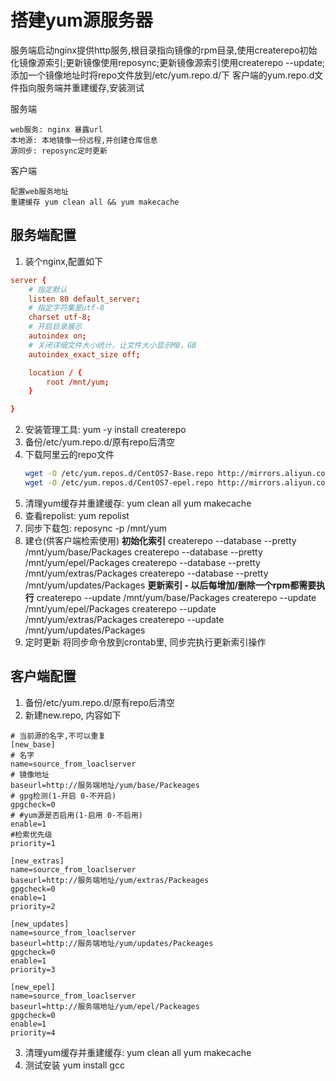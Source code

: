# 搭建yum源服务器
服务端启动nginx提供http服务,根目录指向镜像的rpm目录,使用createrepo初始化镜像源索引;更新镜像使用reposync;更新镜像源索引使用createrepo --update;添加一个镜像地址时将repo文件放到/etc/yum.repo.d/下
客户端的yum.repo.d文件指向服务端并重建缓存,安装测试

服务端

    web服务: nginx 暴露url
    本地源: 本地镜像一份远程,并创建仓库信息
    源同步: reposync定时更新
客户端

    配置web服务地址
    重建缓存 yum clean all && yum makecache

## 服务端配置
1. 装个nginx,配置如下
```conf
server {
    # 指定默认
    listen 80 default_server;
    # 指定字符集是utf-8
    charset utf-8;
    # 开启目录展示
    autoindex on;
    # 关闭详细文件大小统计，让文件大小显示MB，GB
    autoindex_exact_size off;

    location / {
        root /mnt/yum;
    }

}
```
2. 安装管理工具: yum -y install createrepo
3. 备份/etc/yum.repo.d/原有repo后清空
4. 下载阿里云的repo文件
    ```bash
    wget -O /etc/yum.repos.d/CentOS7-Base.repo http://mirrors.aliyun.com/repo/Centos-7.repo
    wget -O /etc/yum.repos.d/CentOS7-epel.repo http://mirrors.aliyun.com/repo/epel-7.repo
    ```
5. 清理yum缓存并重建缓存: 
    yum clean all
    yum makecache
6. 查看repolist: 
    yum repolist
7. 同步下载包: 
    reposync -p /mnt/yum
8. 建仓(供客户端检索使用)
**初始化索引**
createrepo --database --pretty /mnt/yum/base/Packages
createrepo --database --pretty /mnt/yum/epel/Packages
createrepo --database --pretty /mnt/yum/extras/Packages
createrepo --database --pretty /mnt/yum/updates/Packages
**更新索引 - 以后每增加/删除一个rpm都需要执行**
createrepo --update /mnt/yum/base/Packages
createrepo --update /mnt/yum/epel/Packages
createrepo --update /mnt/yum/extras/Packages
createrepo --update /mnt/yum/updates/Packages
9. 定时更新
将同步命令放到crontab里, 同步完执行更新索引操作


## 客户端配置
1. 备份/etc/yum.repo.d/原有repo后清空
2. 新建new.repo, 内容如下
```shell
# 当前源的名字,不可以重复
[new_base]
# 名字
name=source_from_loaclserver
# 镜像地址
baseurl=http://服务端地址/yum/base/Packeages
# gpg检测(1-开启 0-不开启)
gpgcheck=0
# #yum源是否启用(1-启用 0-不启用)
enable=1
#检索优先级
priority=1
 
[new_extras]
name=source_from_loaclserver
baseurl=http://服务端地址/yum/extras/Packeages
gpgcheck=0
enable=1
priority=2
 
[new_updates]
name=source_from_loaclserver
baseurl=http://服务端地址/yum/updates/Packeages
gpgcheck=0
enable=1
priority=3
 
[new_epel]
name=source_from_loaclserver
baseurl=http://服务端地址/yum/epel/Packeages
gpgcheck=0
enable=1
priority=4
```
3. 清理yum缓存并重建缓存: 
    yum clean all
    yum makecache
4. 测试安装
   yum install gcc